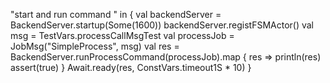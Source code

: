 "start and run command " in {
  val backendServer = BackendServer.startup(Some(1600))
  backendServer.registFSMActor()
  val msg = TestVars.processCallMsgTest
  val processJob = JobMsg("SimpleProcess", msg)
  val res = BackendServer.runProcessCommand(processJob).map {
    res =>
      println(res)
      assert(true)
  }
  Await.ready(res, ConstVars.timeout1S * 10)
}
